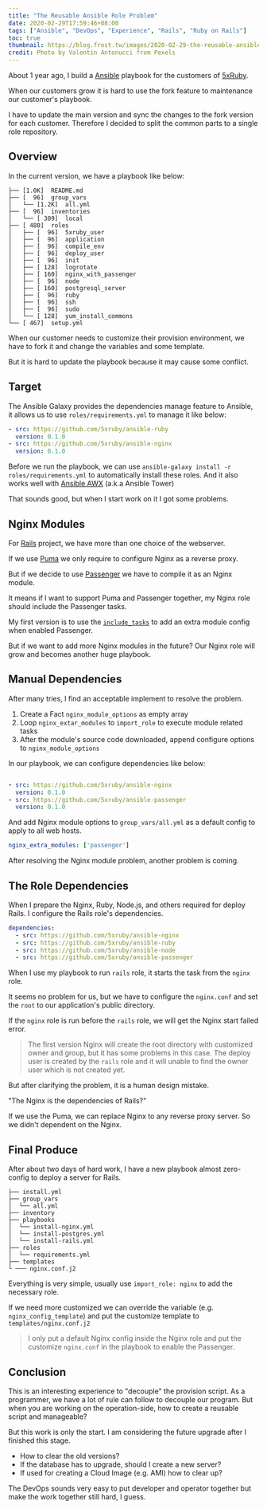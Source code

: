 ```yaml
---
title: "The Reusable Ansible Role Problem"
date: 2020-02-29T17:59:46+08:00
tags: ["Ansible", "DevOps", "Experience", "Rails", "Ruby on Rails"]
toc: true
thumbnail: https://blog.frost.tw/images/2020-02-29-the-reusable-ansible-role-problem/thumbnail.jpg
credit: Photo by Valentin Antonucci from Pexels
---
```


About 1 year ago, I build a [Ansible](https://www.ansible.com/) playbook for the customers of [5xRuby](https://5xruby.tw).

When our customers grow it is hard to use the fork feature to maintenance our customer's playbook.

I have to update the main version and sync the changes to the fork version for each customer. Therefore I decided to split the common parts to a single role repository.

<!--more-->

## Overview

In the current version, we have a playbook like below:

```
├── [1.0K]  README.md
├── [  96]  group_vars
│   └── [1.2K]  all.yml
├── [  96]  inventories
│   └── [ 309]  local
├── [ 480]  roles
│   ├── [  96]  5xruby_user
│   ├── [  96]  application
│   ├── [  96]  compile_env
│   ├── [  96]  deploy_user
│   ├── [  96]  init
│   ├── [ 128]  logrotate
│   ├── [ 160]  nginx_with_passenger
│   ├── [  96]  node
│   ├── [ 160]  postgresql_server
│   ├── [  96]  ruby
│   ├── [  96]  ssh
│   ├── [  96]  sudo
│   └── [ 128]  yum_install_commons
└── [ 467]  setup.yml
```

When our customer needs to customize their provision environment, we have to fork it and change the variables and some template.

But it is hard to update the playbook because it may cause some conflict.

## Target

The Ansible Galaxy provides the dependencies manage feature to Ansible, it allows us to use `roles/requirements.yml` to manage it like below:

```yml
- src: https://github.com/5xruby/ansible-ruby
  version: 0.1.0
- src: https://github.com/5xruby/ansible-nginx
  version: 0.1.0
```

Before we run the playbook, we can use `ansible-galaxy install -r roles/requirements.yml` to automatically install these roles. And it also works well with [Ansible AWX](https://github.com/ansible/awx) (a.k.a Ansible Tower)

That sounds good, but when I start work on it I got some problems.

## Nginx Modules

For [Rails](https://rubyonrails.org/) project, we have more than one choice of the webserver.

If we use [Puma](https://puma.io/) we only require to configure Nginx as a reverse proxy.

But if we decide to use [Passenger](https://www.phusionpassenger.com/) we have to compile it as an Nginx module.

It means if I want to support Puma and Passenger together, my Nginx role should include the Passenger tasks.

My first version is to use the [`include_tasks`](https://docs.ansible.com/ansible/latest/modules/include_tasks_module.html) to add an extra module config when enabled Passenger.

But if we want to add more Nginx modules in the future? Our Nginx role will grow and becomes another huge playbook.

## Manual Dependencies

After many tries, I find an acceptable implement to resolve the problem.

1. Create a Fact `nginx_module_options` as empty array
2. Loop `nginx_extar_modules` to `import_role` to execute module related tasks
3. After the module's source code downloaded, append configure options to `nginx_module_options`

In our playbook, we can configure dependencies like below:

```yml

- src: https://github.com/5xruby/ansible-nginx
  version: 0.1.0
- src: https://github.com/5xruby/ansible-passenger
  version: 0.1.0
```

And add Nginx module options to `group_vars/all.yml` as a default config to apply to all web hosts.

```yml
nginx_extra_modules: ['passenger']
```

After resolving the Nginx module problem, another problem is coming.

## The Role Dependencies

When I prepare the Nginx, Ruby, Node.js, and others required for deploy Rails. I configure the Rails role's dependencies.

```yml
dependencies:
  - src: https://github.com/5xruby/ansible-nginx
  - src: https://github.com/5xruby/ansible-ruby
  - src: https://github.com/5xruby/ansible-node
  - src: https://github.com/5xruby/ansible-passenger
```

When I use my playbook to run `rails` role, it starts the task from the `nginx` role.

It seems no problem for us, but we have to configure the `nginx.conf` and set the `root` to our application's public directory.

If the `nginx` role is run before the `rails` role, we will get the Nginx start failed error.

> The first version Nginx will create the root directory with customized owner and group, but it has some problems in this case. The deploy user is created by the `rails` role and it will unable to find the owner user which is not created yet.

But after clarifying the problem, it is a human design mistake.

"The Nginx is the dependencies of Rails?"

If we use the Puma, we can replace Nginx to any reverse proxy server. So we didn't dependent on the Nginx.

## Final Produce

After about two days of hard work, I have a new playbook almost zero-config to deploy a server for Rails.

```
├── install.yml
├── group_vars
│  └── all.yml
├── inventory
├── playbooks
│  └── install-nginx.yml
│  └── install-postgres.yml
│  └── install-rails.yml
├── roles
│  └── requirements.yml
├── templates
└ ─── nginx.conf.j2
```

Everything is very simple, usually use `import_role: nginx` to add the necessary role.

If we need more customized we can override the variable (e.g. `nginx_config_template`) and put the customize template to `templates/nginx.conf.j2`

> I only put a default Nginx config inside the Nginx role and put the customize `nginx.conf` in the playbook to enable the Passenger.

## Conclusion

This is an interesting experience to "decouple" the provision script. As a programmer, we have a lot of rule can follow to decouple our program. But when you are working on the operation-side, how to create a reusable script and manageable?

But this work is only the start. I am considering the future upgrade after I finished this stage.

* How to clear the old versions?
* If the database has to upgrade, should I create a new server?
* If used for creating a Cloud Image (e.g. AMI) how to clear up?

The DevOps sounds very easy to put developer and operator together but make the work together still hard, I guess.
